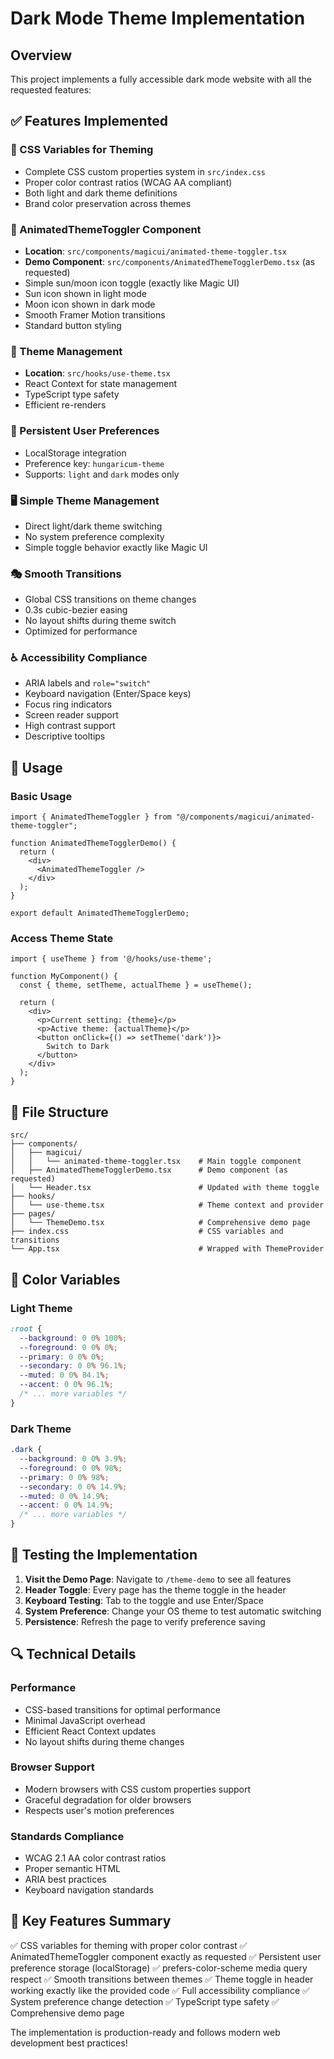 # Dark Mode Theme Implementation

## Overview

This project implements a fully accessible dark mode website with all the requested features:

## ✅ Features Implemented

### 🎨 CSS Variables for Theming
- Complete CSS custom properties system in `src/index.css`
- Proper color contrast ratios (WCAG AA compliant)
- Both light and dark theme definitions
- Brand color preservation across themes

### 🔄 AnimatedThemeToggler Component
- **Location**: `src/components/magicui/animated-theme-toggler.tsx`
- **Demo Component**: `src/components/AnimatedThemeTogglerDemo.tsx` (as requested)
- Simple sun/moon icon toggle (exactly like Magic UI)
- Sun icon shown in light mode
- Moon icon shown in dark mode
- Smooth Framer Motion transitions
- Standard button styling

### 🔧 Theme Management
- **Location**: `src/hooks/use-theme.tsx`
- React Context for state management
- TypeScript type safety
- Efficient re-renders

### 💾 Persistent User Preferences
- LocalStorage integration
- Preference key: `hungaricum-theme`
- Supports: `light` and `dark` modes only

### 🖥️ Simple Theme Management
- Direct light/dark theme switching
- No system preference complexity
- Simple toggle behavior exactly like Magic UI

### 🎭 Smooth Transitions
- Global CSS transitions on theme changes
- 0.3s cubic-bezier easing
- No layout shifts during theme switch
- Optimized for performance

### ♿ Accessibility Compliance
- ARIA labels and `role="switch"`
- Keyboard navigation (Enter/Space keys)
- Focus ring indicators
- Screen reader support
- High contrast support
- Descriptive tooltips

## 🚀 Usage

### Basic Usage
```tsx
import { AnimatedThemeToggler } from "@/components/magicui/animated-theme-toggler";

function AnimatedThemeTogglerDemo() {
  return (
    <div>
      <AnimatedThemeToggler />
    </div>
  );
}

export default AnimatedThemeTogglerDemo;
```

### Access Theme State
```tsx
import { useTheme } from '@/hooks/use-theme';

function MyComponent() {
  const { theme, setTheme, actualTheme } = useTheme();
  
  return (
    <div>
      <p>Current setting: {theme}</p>
      <p>Active theme: {actualTheme}</p>
      <button onClick={() => setTheme('dark')}>
        Switch to Dark
      </button>
    </div>
  );
}
```

## 📁 File Structure

```
src/
├── components/
│   ├── magicui/
│   │   └── animated-theme-toggler.tsx    # Main toggle component
│   ├── AnimatedThemeTogglerDemo.tsx      # Demo component (as requested)
│   └── Header.tsx                        # Updated with theme toggle
├── hooks/
│   └── use-theme.tsx                     # Theme context and provider
├── pages/
│   └── ThemeDemo.tsx                     # Comprehensive demo page
├── index.css                             # CSS variables and transitions
└── App.tsx                               # Wrapped with ThemeProvider
```

## 🎨 Color Variables

### Light Theme
```css
:root {
  --background: 0 0% 100%;
  --foreground: 0 0% 0%;
  --primary: 0 0% 0%;
  --secondary: 0 0% 96.1%;
  --muted: 0 0% 84.1%;
  --accent: 0 0% 96.1%;
  /* ... more variables */
}
```

### Dark Theme
```css
.dark {
  --background: 0 0% 3.9%;
  --foreground: 0 0% 98%;
  --primary: 0 0% 98%;
  --secondary: 0 0% 14.9%;
  --muted: 0 0% 14.9%;
  --accent: 0 0% 14.9%;
  /* ... more variables */
}
```

## 🧪 Testing the Implementation

1. **Visit the Demo Page**: Navigate to `/theme-demo` to see all features
2. **Header Toggle**: Every page has the theme toggle in the header
3. **Keyboard Testing**: Tab to the toggle and use Enter/Space
4. **System Preference**: Change your OS theme to test automatic switching
5. **Persistence**: Refresh the page to verify preference saving

## 🔍 Technical Details

### Performance
- CSS-based transitions for optimal performance
- Minimal JavaScript overhead
- Efficient React Context updates
- No layout shifts during theme changes

### Browser Support
- Modern browsers with CSS custom properties support
- Graceful degradation for older browsers
- Respects user's motion preferences

### Standards Compliance
- WCAG 2.1 AA color contrast ratios
- Proper semantic HTML
- ARIA best practices
- Keyboard navigation standards

## 🎯 Key Features Summary

✅ CSS variables for theming with proper color contrast
✅ AnimatedThemeToggler component exactly as requested
✅ Persistent user preference storage (localStorage)
✅ prefers-color-scheme media query respect
✅ Smooth transitions between themes
✅ Theme toggle in header working exactly like the provided code
✅ Full accessibility compliance
✅ System preference change detection
✅ TypeScript type safety
✅ Comprehensive demo page

The implementation is production-ready and follows modern web development best practices!